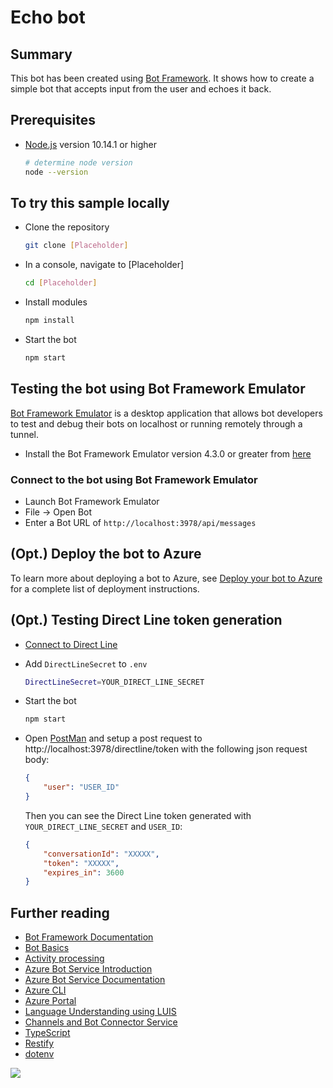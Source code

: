# Echo bot

## Summary

This bot has been created using [Bot Framework](https://dev.botframework.com). It shows how to create a simple bot that accepts input from the user and echoes it back.

## Prerequisites

- [Node.js](https://nodejs.org) version 10.14.1 or higher

    ```bash
    # determine node version
    node --version
    ```

## To try this sample locally

- Clone the repository

    ```bash
    git clone [Placeholder]
    ```

- In a console, navigate to [Placeholder]

    ```bash
    cd [Placeholder]
    ```

- Install modules

    ```bash
    npm install
    ```

- Start the bot

    ```bash
    npm start
    ```

## Testing the bot using Bot Framework Emulator

[Bot Framework Emulator](https://github.com/microsoft/botframework-emulator) is a desktop application that allows bot developers to test and debug their bots on localhost or running remotely through a tunnel.

- Install the Bot Framework Emulator version 4.3.0 or greater from [here](https://github.com/Microsoft/BotFramework-Emulator/releases)

### Connect to the bot using Bot Framework Emulator

- Launch Bot Framework Emulator
- File -> Open Bot
- Enter a Bot URL of `http://localhost:3978/api/messages`

## (Opt.) Deploy the bot to Azure

To learn more about deploying a bot to Azure, see [Deploy your bot to Azure](https://aka.ms/azuredeployment) for a complete list of deployment instructions.

## (Opt.) Testing Direct Line token generation

- [Connect to Direct Line](https://docs.microsoft.com/en-us/azure/bot-service/bot-service-channel-connect-directline?view=azure-bot-service-4.0)

- Add `DirectLineSecret` to `.env`

    ```bash
    DirectLineSecret=YOUR_DIRECT_LINE_SECRET
    ```

- Start the bot

    ```bash
    npm start
    ```

- Open [PostMan](https://www.postman.com/) and setup a post request to http://localhost:3978/directline/token
 with the following json request body:

    ```json
    {
        "user": "USER_ID"
    }
    ```

    Then you can see the Direct Line token generated with `YOUR_DIRECT_LINE_SECRET` and `USER_ID`:

    ```json
    {
        "conversationId": "XXXXX",
        "token": "XXXXX",
        "expires_in": 3600
    }
    ```

## Further reading

- [Bot Framework Documentation](https://docs.botframework.com)
- [Bot Basics](https://docs.microsoft.com/azure/bot-service/bot-builder-basics?view=azure-bot-service-4.0)
- [Activity processing](https://docs.microsoft.com/en-us/azure/bot-service/bot-builder-concept-activity-processing?view=azure-bot-service-4.0)
- [Azure Bot Service Introduction](https://docs.microsoft.com/azure/bot-service/bot-service-overview-introduction?view=azure-bot-service-4.0)
- [Azure Bot Service Documentation](https://docs.microsoft.com/azure/bot-service/?view=azure-bot-service-4.0)
- [Azure CLI](https://docs.microsoft.com/cli/azure/?view=azure-cli-latest)
- [Azure Portal](https://portal.azure.com)
- [Language Understanding using LUIS](https://docs.microsoft.com/en-us/azure/cognitive-services/luis/)
- [Channels and Bot Connector Service](https://docs.microsoft.com/en-us/azure/bot-service/bot-concepts?view=azure-bot-service-4.0)
- [TypeScript](https://www.typescriptlang.org)
- [Restify](https://www.npmjs.com/package/restify)
- [dotenv](https://www.npmjs.com/package/dotenv)

<img src="https://pnptelemetry.azurewebsites.net/sp-dev-fx-webparts/samples/react-bot-framework-secure/bot" />